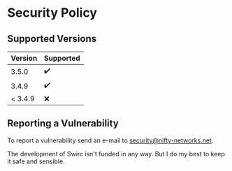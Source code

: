 # Security Policy #

## Supported Versions ##

| Version | Supported          |
| ------- | ------------------ |
| 3.5.0   | :heavy_check_mark: |
| 3.4.9   | :heavy_check_mark: |
| < 3.4.9 | :x:                |

## Reporting a Vulnerability ##

To report a vulnerability send an e-mail to [security@nifty-networks.net](mailto:security@nifty-networks.net).

The development of Swirc isn't funded in any way. But I do my best to keep it safe and sensible.
